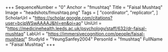+++
SequenceNumber = "0"
Anchor = "fmushtaq"
Title = "Faisal Mushtaq"
Image = "headshots/fmushtaq.png"
Tags = [ "coordinator",  "replicator", ]
ScholarUrl = "https://scholar.google.com/citations?user=bcjpWSwAAAAJ&hl=en&oi=ao"
UniUrl = "https://medicinehealth.leeds.ac.uk/psychology/staff/632/dr-faisal-mushtaq"
LabUrl = "https://immersivecognition.com/people/faisal-mushtaq/"
StudyId = "YeungSanfey2004"
PersonId = "fmushtaq"
FullName = "Faisal Mushtaq"
+++